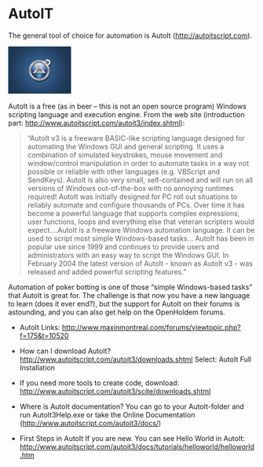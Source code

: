 # AutoIT<span id="sec:AutoIT" label="sec:AutoIT"></span>

The general tool of choice for automation is AutoIt
(<http://autoitscript.com>).

![image](images/autoit10wallthumb.jpg)

AutoIt is a free (as in beer – this is not an open source program)
Windows scripting language and execution engine. From the web site
(introduction part: <http://www.autoitscript.com/autoit3/index.shtml>):

> “AutoIt v3 is a freeware BASIC-like scripting language designed for
> automating the Windows GUI and general scripting. It uses a
> combination of simulated keystrokes, mouse movement and window/control
> manipulation in order to automate tasks in a way not possible or
> reliable with other languages (e.g. VBScript and SendKeys). AutoIt is
> also very small, self-contained and will run on all versions of
> Windows out-of-the-box with no annoying runtimes required! AutoIt was
> initially designed for PC roll out situations to reliably automate and
> configure thousands of PCs. Over time it has become a powerful
> language that supports complex expressions, user functions, loops and
> everything else that veteran scripters would expect....AutoIt is a
> freeware Windows automation language. It can be used to script most
> simple Windows-based tasks... AutoIt has been in popular use since
> 1999 and continues to provide users and administrators with an easy
> way to script the Windows GUI. In February 2004 the latest version of
> AutoIt - known as AutoIt v3 - was released and added powerful
> scripting features.”

Automation of poker botting is one of those “simple Windows-based tasks”
that AutoIt is great for. The challenge is that now you have a new
language to learn (does it ever end?), but the support for AutoIt on
their forums is astounding, and you can also get help on the OpenHoldem
forums.

- AutoIt Links:
  <http://www.maxinmontreal.com/forums/viewtopic.php?f=175&t=10520>

- How can I download AutoIt?
  <http://www.autoitscript.com/autoit3/downloads.shtml> Select: AutoIt
  Full Installation

- If you need more tools to create code, download:
  <http://www.autoitscript.com/autoit3/scite/downloads.shtml>

- Where is AutoIt documentation? You can go to your AutoIt-folder and
  run AutoIt3Help.exe or take the Online Documentation
  (<http://www.autoitscript.com/autoit3/docs/>)

- First Steps in AutoIt If you are new. You can see Hello World in
  AutoIt:
  <http://www.autoitscript.com/autoit3/docs/tutorials/helloworld/helloworld.htm>
